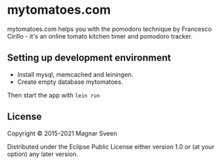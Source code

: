 # mytomatoes.com

mytomatoes.com helps you with the pomodoro technique by Francesco Cirillo - it's an online tomato kitchen timer and pomodoro tracker.

## Setting up development environment

- Install mysql, memcached and leiningen.
- Create empty database mytomatoes.

Then start the app with `lein run`

## License

Copyright © 2015-2021 Magnar Sveen

Distributed under the Eclipse Public License either version 1.0 or (at your
option) any later version.
